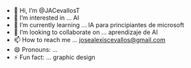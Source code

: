 - 👋 Hi, I’m @JACevallosT
- 👀 I’m interested in ... AI
- 🌱 I’m currently learning ... IA para principiantes de microsoft
- 💞️ I’m looking to collaborate on ... aprendizaje de AI
- 📫 How to reach me ... josealexiscevallos@gmail.com
- 😄 Pronouns: ... 
- ⚡ Fun fact: ... graphic design

<!---
JACevallosT/JACevallosT is a ✨ special ✨ repository because its `README.md` (this file) appears on your GitHub profile.
You can click the Preview link to take a look at your changes.
--->
